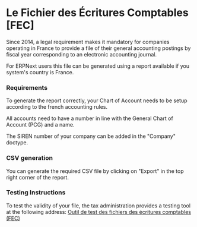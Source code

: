 # Le Fichier des Écritures Comptables [FEC]

Since 2014, a legal requirement makes it mandatory for companies operating in France to provide a file of their general accounting postings by fiscal year corresponding to an electronic accounting journal.

For ERPNext users this file can be generated using a report available if you system's country is France.


### Requirements

To generate the report correctly, your Chart of Account needs to be setup according to the french accounting rules.

All accounts need to have a number in line with the General Chart of Account (PCG) and a name.

The SIREN number of your company can be added in the "Company" doctype.


### CSV generation

You can generate the required CSV file by clicking on "Export" in the top right corner of the report.


### Testing Instructions

To test the validity of your file, the tax administration provides a testing tool at the following address: [Outil de test des fichiers des écritures comptables (FEC)](http://www.economie.gouv.fr/dgfip/outil-test-des-fichiers-des-ecritures-comptables-fec)
